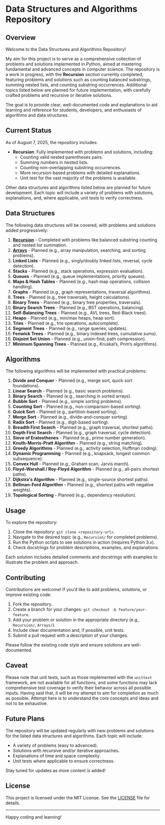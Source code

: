 # Data Structures and Algorithms Repository

## Overview
Welcome to the Data Structures and Algorithms Repository! 

My aim for this project is to serve as a comprehensive collection of problems and solutions implemented in Python, 
aimed at mastering fundamental and advanced concepts in computer science. The repository is a work in progress, with 
the **Recursion** section currently completed, featuring problems and solutions such as counting balanced substrings, 
summing nested lists, and counting substring occurrences. Additional topics listed below are planned for future 
implementation, with carefully crafted problems and recursive or iterative solutions.

The goal is to provide clear, well-documented code and explanations to aid learning and reference for students, 
developers, and enthusiasts of algorithms and data structures.

## Current Status
As of August 7, 2025, the repository includes:
- **Recursion**: Fully implemented with problems and solutions, including:
  - Counting valid nested parentheses pairs.
  - Summing numbers in nested lists.
  - Counting non-overlapping substring occurrences.
  - More recursion-based problems with detailed explanations.
  - Unit test for the vast majority of the problems is available.

Other data structures and algorithms listed below are planned for future development. Each topic will include a variety 
of problems with solutions, explanations, and, where applicable, unit tests to verify correctness.

## Data Structures
The following data structures will be covered, with problems and solutions added progressively:
1. **[Recursion](Recursion)** - Completed with problems like balanced substring counting and nested list summation.
2. **[Arrays](Arrays)** - Planned (e.g., array manipulation, searching, and sorting problems).
3. **Linked Lists** - Planned (e.g., singly/doubly linked lists, reversal, cycle detection).
4. **Stacks** - Planned (e.g., stack operations, expression evaluation).
5. **Queues** - Planned (e.g., queue implementations, priority queues).
6. **Maps & Hash Tables** - Planned (e.g., hash map operations, collision handling).
7. **Graphs** - Planned (e.g., graph representations, traversal algorithms).
8. **Trees** - Planned (e.g., tree traversals, height calculations).
9. **Binary Trees** - Planned (e.g., binary tree properties, traversals).
10. **Binary Search Trees** - Planned (e.g., BST operations, balancing).
11. **Self-Balancing Trees** - Planned (e.g., AVL trees, Red-Black trees).
12. **Heaps** - Planned (e.g., min/max heaps, heap sort).
13. **Tries** - Planned (e.g., trie operations, autocomplete).
14. **Segment Trees** - Planned (e.g., range queries, updates).
15. **Fenwick Trees** - Planned (e.g., binary indexed trees, cumulative sums).
16. **Disjoint Set Union** - Planned (e.g., union-find, path compression).
17. **Minimum Spanning Trees** - Planned (e.g., Kruskal’s, Prim’s algorithms).

## Algorithms
The following algorithms will be implemented with practical problems:
1. **Divide and Conquer** - Planned (e.g., merge sort, quick sort foundations).
2. **Linear Search** - Planned (e.g., basic search problems).
3. **Binary Search** - Planned (e.g., searching in sorted arrays).
4. **Bubble Sort** - Planned (e.g., simple sorting problems).
5. **Counting Sort** - Planned (e.g., non-comparison-based sorting).
6. **Quick Sort** - Planned (e.g., partition-based sorting).
7. **Merge Sort** - Planned (e.g., divide-and-conquer sorting).
8. **Radix Sort** - Planned (e.g., digit-based sorting).
9. **Breadth First Search** - Planned (e.g., graph traversal, shortest paths).
10. **Depth First Search** - Planned (e.g., graph traversal, cycle detection).
11. **Sieve of Eratosthenes** - Planned (e.g., prime number generation).
12. **Knuth-Morris-Pratt Algorithm** - Planned (e.g., string matching).
13. **Greedy Algorithms** - Planned (e.g., activity selection, Huffman coding).
14. **Dynamic Programming** - Planned (e.g., knapsack, longest common subsequence).
15. **Convex Hull** - Planned (e.g., Graham scan, Jarvis march).
16. **Floyd-Warshall / Roy-Floyd Algorithm** - Planned (e.g., all-pairs shortest paths).
17. **Dijkstra's Algorithm** - Planned (e.g., single-source shortest paths).
18. **Bellman-Ford Algorithm** - Planned (e.g., shortest paths with negative weights).
19. **Topological Sorting** - Planned (e.g., dependency resolution).

## Usage
To explore the repository:
1. Clone the repository: `git clone <repository-url>`.
2. Navigate to the desired topic (e.g., `Recursion/` for completed problems).
3. Run the Python scripts to see solutions in action (requires Python 3.x).
4. Check docstrings for problem descriptions, examples, and explanations.

Each solution includes detailed comments and docstrings with examples to illustrate the problem and approach.

## Contributing
Contributions are welcome! If you’d like to add problems, solutions, or improve existing code:
1. Fork the repository.
2. Create a branch for your changes: `git checkout -b feature/your-feature`.
3. Add your problem or solution in the appropriate directory (e.g., `Recursion/`, `Arrays/`).
4. Include clear documentation and, if possible, unit tests.
5. Submit a pull request with a description of your changes.

Please follow the existing code style and ensure solutions are well-documented.

## Caveat
Please note that unit tests, such as those implemented with the `unittest` framework, are not available for all 
functions, and some functions may lack comprehensive test coverage to verify their behavior across all possible inputs.
Having said that, it will be my attempt to aim for completion as much as possible. Attempt here is to understand the
core concepts and ideas and not to be exhaustive. 

## Future Plans
The repository will be updated regularly with new problems and solutions for the listed data structures and algorithms.
Each topic will include:
- A variety of problems (easy to advanced).
- Solutions with recursive and/or iterative approaches.
- Explanations of time and space complexity.
- Unit tests where applicable to ensure correctness.

Stay tuned for updates as more content is added!

## License
This project is licensed under the MIT License. See the [LICENSE](LICENSE) file for details.

---
Happy coding and learning!